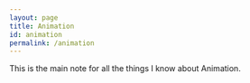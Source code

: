 ```yaml
---
layout: page
title: Animation
id: animation
permalink: /animation
---
```


This is the main note for all the things I know about Animation.

